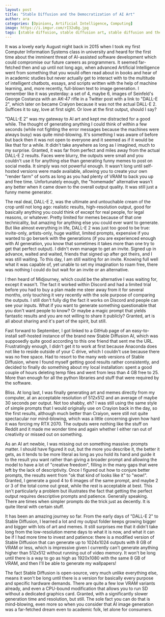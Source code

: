 ```yaml
---
layout: post
title: "Stable Diffusion and the Democratization of AI Art"
author: ara
categories: [Opinions, Artificial Intelligence, Computing]
image: https://i.imgur.com/rI32uBg.jpg
tags: [stable diffusion, stable diffusion art, stable diffusion and the democratization of ai art, ai image generator, best image generator, featured]
---
```

It was a lovely early August night back in 2015 when I took my first Computer Information Systems class in university and heard for the first time about the imminent threat of AI-assisted software development which could compromise our future careers as programmers. It seemed far-fetched then and up until not long ago, when advanced Artificial Intelligence went from something that you would often read about in books and hear of in academic studies but never actually get to interact with to the multitude of intelligent chatbots, essays, and scripts written with the help of machine learning, and, more recently, full-blown text to image generation. I remember like it was yesterday: a set of 4, maybe 6, images of Seinfeld's George Costanza with an AK-47 rifle in a Twitter post with a link to "DALL-E 2", which later on became Craiyon because it was not the actual DALL-E 2. Suffices it to say, love at first sight. Or love at the first output, should I say?

"DALL-E 2" was my gateway to AI art and kept me distracted for a good while. The thought of generating anything I could think of within a few seconds (while not fighting the error messages because the machines were always busy) was quite mind-blowing. It's something I was aware of before but back then it was not open to everyone and it seemed as if it would be like that for a while. It didn't take anywhere as long as I imagined, much to my surprise. Granted, it was far from perfect and miles away from the actual DALL-E 2 results. Faces were blurry, the outputs were small and you couldn't use it for anything else than generating funny memes to post on social media. It simply was not powerful enough. It wasn't long until self-hosted versions were made available, allowing you to create your own "render farm" of sorts as long as you had plenty of VRAM to back you up and free time. Unfortunately enough, the "homemade" alternative wasn't any better when it came down to the overall output quality. It was still just a funny meme generator.

The real deal, DALL-E 2, was the ultimate and untouchable cream of the crop until not long ago: realistic results, high-resolution output, good for basically anything you could think of except for real people, for legal reasons, or whatever. Pretty limited for memes because of that one technicality, but amazing for anything else you could ever want to generate. But like almost everything in life, DALL-E 2 was just too good to be true: invite-only, artists-only, huge waitlist, limited prompts, expensive if you wanted to go berserk with the generations (if you are experienced enough with AI generation, you know that sometimes it takes more than one try to get that perfect output). I didn't even manage to get an invite. Signed up in advance, waited and waited, friends that signed up after got theirs, and I was still waiting. To this day, I am still waiting for an invite. Knowing full well what it was capable of, yet unable to set my imagination to roam free, there was nothing I could do but wait for an invite or an alternative.

I then heard of Midjourney, which could be the alternative I was waiting for, except it wasn't. The fact it worked within Discord and had a limited trial before you had to buy a plan made me steer away from it for several months, only touching it very recently with the sole purpose of comparing the outputs. I still don't fully dig the fact it works on Discord and people can see your inputs. What if you want to generate something questionable that you don't want people to know? Or maybe a magic prompt that yields fantastic results and you are not willing to share it publicly? Granted, art is all about sharing and it's part of the spirit, but still. 

Fast forward to September, I got linked to a GitHub page of an easy-to-install self-hosted instance of the brand new Stable Diffusion AI, which was supposedly quite good according to this one friend that sent me the URL. Frustratingly enough, I didn't get it to work at first because Anaconda does not like to reside outside of your C drive, which I couldn't use because there was no free space. Had to resort to the many web versions of Stable Diffusion, where I found myself getting good results rather consistently, and decided to finally do something about my local installation: spent a good couple of hours deleting temp files and went from less than 4 GB free to 25. More than enough for all the python libraries and stuff that were required by the software. 

Bliss. At long last, I was finally generating art and memes directly from my computer, at an acceptable resolution of 512x512 and an average of maybe 30 seconds per output. Not too shabby, eh? I was still using the same style of simple prompts that I would originally use on Crayion back in the day, so the first results, although much better than Craiyon, were still not quite spectacular nor mind-blowing, which was a little concerning given how hard it was forcing my RTX 2070. The outputs were nothing like the stuff on Reddit and it made me wonder time and again whether I either ran out of creativity or missed out on something. 

As an AI art newbie, I was missing out on something massive: prompts matter. I should have figured it out, but the more you describe it, the better it gets, as it tends to be more literal as long as you hold its hand and guide it to the result you want rather than giving a broader prompt and allowing the model to have a lot of "creative freedom", filling in the many gaps that were left by the lack of descriptivity. Once I figured out how to conjure better prompts, the results went from "ok that kind of looks like it" to "wow!". Granted, I generate a good 4 to 6 images of the same prompt, and maybe 2 or 3 of the total come out great, while the rest is acceptable at best. This isn't particularly a problem but illustrates the fact that getting the perfect output requires descriptive prompts and patience. Generally speaking. There are times when simpler prompts do the trick just as decently. It is quite literal with certain stuff.

It has been an amazing journey so far. From the early days of "DALL-E 2" to Stable Diffusion, I learned a lot and my output folder keeps growing bigger and bigger with lots of art and memes. It still surprises me that it didn't take long from the low-resolution meme days to what it is now, and what it can be if I had more time to invest and patience: there is a modified version of Stable Diffusion that can generate up to 1024x1024 outputs with 8 GB of VRAM or less, which is impressive given I currently can't generate anything higher than 512x512 without running out of video memory. It won't be long until there is a way to go as high as 1920x1080 with the same 8 GB of VRAM, and then I'll be able to generate my wallpapers! 

The fact Stable Diffusion is open-source, very much unlike everything else, means it won't be long until there is a version for basically every purpose and specific hardware demands. There are quite a few low VRAM variants already, and even a CPU-bound modification that allows you to run SD without a dedicated graphics card. Granted, with a significantly slower generation time and resolution, but still. The sole fact you can do that is mind-blowing, even more so when you consider that AI image generation was a far-fetched dream even to academic folk, let alone for consumers.
